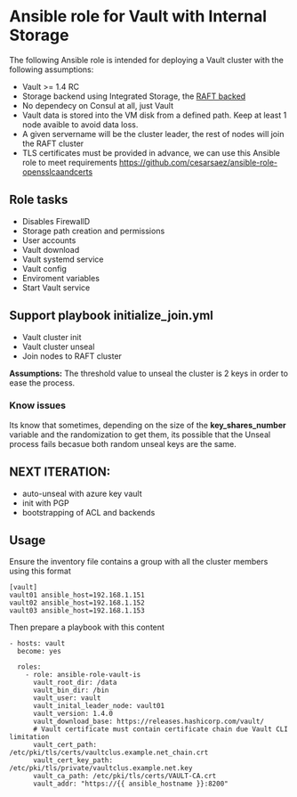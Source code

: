 # Ansible role for Vault with Internal Storage

The following Ansible role is intended for deploying a Vault cluster with the following assumptions:

* Vault >= 1.4 RC
* Storage backend using Integrated Storage, the [RAFT backed](https://www.vaultproject.io/docs/configuration/storage/raft/) 
* No dependecy on Consul at all, just Vault
* Vault data is stored into the VM disk from a defined path. Keep at least 1 node avaible to avoid data loss.
* A given servername  will be the cluster leader, the rest of nodes will join the RAFT cluster
* TLS certificates must be provided in advance, we can use this Ansible role to meet requirements https://github.com/cesarsaez/ansible-role-opensslcaandcerts

## Role tasks

* Disables FirewallD
* Storage path creation and permissions
* User accounts
* Vault download
* Vault systemd service
* Vault config
* Enviroment variables
* Start Vault service

## Support playbook initialize_join.yml

* Vault cluster init
* Vault cluster unseal
* Join nodes to RAFT cluster 

**Assumptions:** The threshold value to unseal the cluster is 2 keys in order to ease the process.

### Know issues

Its know that sometimes, depending on the size of the **key_shares_number** variable and the randomization to get them, its possible that the Unseal process fails becasue both random unseal keys are the same.

## NEXT ITERATION:

* auto-unseal with azure key vault
* init with PGP
* bootstrapping of ACL and backends

## Usage

Ensure the inventory file contains a group with all the cluster members using this format

```
[vault]
vault01 ansible_host=192.168.1.151
vault02 ansible_host=192.168.1.152
vault03 ansible_host=192.168.1.153
```

Then prepare a playbook with this content

```
- hosts: vault
  become: yes

  roles:
    - role: ansible-role-vault-is
      vault_root_dir: /data
      vault_bin_dir: /bin
      vault_user: vault
      vault_inital_leader_node: vault01
      vault_version: 1.4.0
      vault_download_base: https://releases.hashicorp.com/vault/
      # Vault certificate must contain certificate chain due Vault CLI limitation
      vault_cert_path: /etc/pki/tls/certs/vaultclus.example.net_chain.crt
      vault_cert_key_path: /etc/pki/tls/private/vaultclus.example.net.key
      vault_ca_path: /etc/pki/tls/certs/VAULT-CA.crt
      vault_addr: "https://{{ ansible_hostname }}:8200"
```